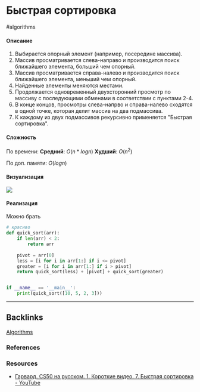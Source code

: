 # Быстрая сортировка
#algorithms 

#### Описание

1.  Выбирается опорный элемент (например, посередине массива).
2.  Массив просматривается слева-направо и производится поиск ближайшего элемента, больший чем опорный.
3.  Массив просматривается справа-налево и производится поиск ближайшего элемента, меньший чем опорный.
4.  Найденные элементы меняются местами.
5.  Продолжается одновременный двухсторонний просмотр по массиву с последующими обменами в соответствии с пунктами 2-4.
6.  В конце концов, просмотры слева-напрво и справа-налево сходятся в одной точке, которая делит массив на два подмассива.
7.  К каждому из двух подмассивов рекурсивно применяется "Быстрая сортировка".

#### Сложность
По времени:
**Средний**: $O(n * log n)$
**Худший**: $O(n^2)$

По доп. памяти:
$O(logn)$

#### Визуализация
![](https://habrastorage.org/webt/b1/xb/ve/b1xbvefydxsfynp91mnxaxluvfe.gif)

#### Реализация
Можно брать 

```python
# красиво
def quick_sort(arr):
    if len(arr) < 2:
        return arr
    
    pivot = arr[0]
    less = [i for i in arr[1:] if i <= pivot]
    greater = [i for i in arr[1:] if i > pivot]
    return quick_sort(less) + [pivot] + quick_sort(greater)


if __name__ == '__main__':
    print(quick_sort([10, 5, 2, 3]))
```

---
## Backlinks
[Algorithms](../Algorithms.md)

### References

### Resources
- [Гарвард. CS50 на русском. 1. Короткие видео. 7. Быстрая сортировка - YouTube](https://www.youtube.com/watch?v=4s-aG6yGGLU)






